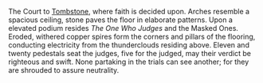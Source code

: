 ---
---

The Court to [Tombstone](Lost%20City%20of%20the%20Ninth%20Forest.md), where faith is decided upon. 
Arches resemble a spacious ceiling, stone paves the floor in elaborate patterns. 
Upon a elevated podium resides *The One Who Judges* and the Masked Ones. 
Eroded, withered copper spires form the corners and pillars of the flooring, conducting electricity from the thunderclouds residing above. 
Eleven and twenty pedestals seat the judges, five for the judged, may their verdict be righteous and swift. 
None partaking in the trials can see another; for they are shrouded to assure neutrality. 
